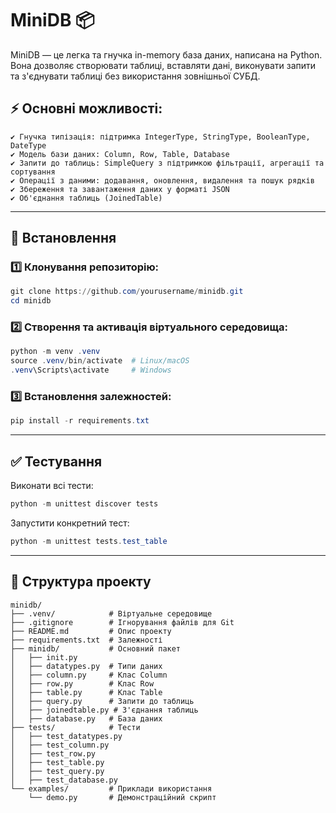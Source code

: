 # MiniDB 📦

MiniDB — це легка та гнучка in-memory база даних, написана на Python. Вона дозволяє створювати таблиці, вставляти дані, виконувати запити та з'єднувати таблиці без використання зовнішньої СУБД.

## ⚡ Основні можливості:

```plaintext
✔️ Гнучка типізація: підтримка IntegerType, StringType, BooleanType, DateType
✔️ Модель бази даних: Column, Row, Table, Database
✔️ Запити до таблиць: SimpleQuery з підтримкою фільтрації, агрегації та сортування
✔️ Операції з даними: додавання, оновлення, видалення та пошук рядків
✔️ Збереження та завантаження даних у форматі JSON
✔️ Об'єднання таблиць (JoinedTable)

```

---

## 🚀 Встановлення

### 1️⃣ Клонування репозиторію:

```powershell
git clone https://github.com/yourusername/minidb.git
cd minidb
```

### 2️⃣ Створення та активація віртуального середовища:

```powershell
python -m venv .venv
source .venv/bin/activate  # Linux/macOS
.venv\Scripts\activate     # Windows
```

### 3️⃣ Встановлення залежностей:

```powershell
pip install -r requirements.txt
```

---


## ✅ Тестування

Виконати всі тести:

```powershell
python -m unittest discover tests
```

Запустити конкретний тест:

```powershell
python -m unittest tests.test_table
```

---

## 📂 Структура проекту

```
minidb/
├── .venv/            # Віртуальне середовище
├── .gitignore        # Ігнорування файлів для Git
├── README.md         # Опис проекту
├── requirements.txt  # Залежності
├── minidb/           # Основний пакет
│   ├── init.py
│   ├── datatypes.py  # Типи даних
│   ├── column.py     # Клас Column
│   ├── row.py        # Клас Row
│   ├── table.py      # Клас Table
│   ├── query.py      # Запити до таблиць
│   ├── joinedtable.py # З'єднання таблиць
│   ├── database.py   # База даних
├── tests/            # Тести
│   ├── test_datatypes.py
│   ├── test_column.py
│   ├── test_row.py
│   ├── test_table.py
│   ├── test_query.py
│   ├── test_database.py
└── examples/         # Приклади використання
    └── demo.py       # Демонстраційний скрипт
```
